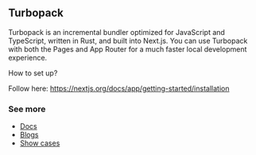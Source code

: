 ## Turbopack
Turbopack is an incremental bundler optimized for JavaScript and TypeScript, written in Rust, and built into Next.js. You can use Turbopack with both the Pages and App Router for a much faster local development experience.

How to set up?

Follow here: https://nextjs.org/docs/app/getting-started/installation

### See more

- [Docs](https://nextjs.org/docs/app/api-reference/turbopack)
- [Blogs](https://nextjs.org/blog)
- [Show cases](https://nextjs.org/showcase)